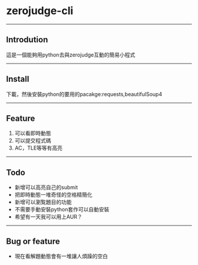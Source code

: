 # zerojudge-cli

___

## Introdution

這是一個能夠用python去與zerojudge互動的簡易小程式 

____ 

## Install

下載，然後安裝python的要用的pacakge:requests,beautifulSoup4

___

## Feature
1. 可以看即時動態
2. 可以提交程式碼
3. AC，TLE等等有高亮

____

## Todo
- 新增可以高亮自己的submit 
- 把即時動態一堆奇怪的空格精簡化 
- 新增可以瀏覧題目的功能 
- 不需要手動安裝python套作可以自動安裝
- 希望有一天我可以用上AUR？

____

## Bug or feature
- 現在看解題動態會有一堆讓人煩躁的空白
